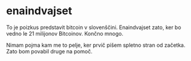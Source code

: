 # enaindvajset
To je poizkus predstavit bitcoin v slovenščini.
Enaindvajset zato, ker bo vedno le 21 milijonov Bitcoinov. Končno mnogo.

Nimam pojma kam me to pelje, ker prvič pišem spletno stran od začetka.
Zato bom povabil druge na pomoč.
